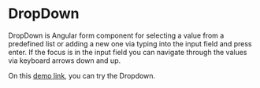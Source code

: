 # DropDown

DropDown is Angular form component for selecting a value from a predefined list or adding a new one via typing into the input field and press enter. If the focus is in the input field you can navigate through the values via keyboard arrows down and up.



On this [demo link](https://simlple-dropdown.web.app/), you can try the Dropdown.